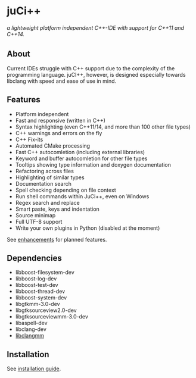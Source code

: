 # juCi++
###### a lightweight platform independent C++-IDE with support for C++11 and C++14.
## About
Current IDEs struggle with C++ support due to the complexity of
the programming language. juCI++, however, is designed especially 
towards libclang with speed and ease of use in mind. 

## Features
* Platform independent
* Fast and responsive (written in C++)
* Syntax highlighting (even C++11/14, and more than 100 other file types)
* C++ warnings and errors on the fly
* C++ Fix-its
* Automated CMake processing
* Fast C++ autocomletion (including external libraries)
* Keyword and buffer autocomletion for other file types
* Tooltips showing type information and doxygen documentation
* Refactoring across files
* Highlighting of similar types
* Documentation search
* Spell checking depending on file context
* Run shell commands within JuCi++, even on Windows
* Regex search and replace
* Smart paste, keys and indentation
* Source minimap
* Full UTF-8 support
* Write your own plugins in Python (disabled at the moment)

See [enhancements](https://github.com/cppit/jucipp/labels/enhancement) for planned features.

## Dependencies ##
* libboost-filesystem-dev 
* libboost-log-dev 
* libboost-test-dev 
* libboost-thread-dev 
* libboost-system-dev 
* libgtkmm-3.0-dev 
* libgtksourceview2.0-dev 
* libgtksourceviewmm-3.0-dev
* libaspell-dev
* libclang-dev
* [libclangmm](http://github.com/cppit/libclangmm/)

## Installation ##
See [installation guide](http://github.com/cppit/jucipp/blob/master/docs/install.md).
